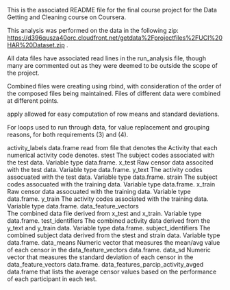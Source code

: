 This is the associated README file for the final course project for the Data Getting and Cleaning course on Coursera.

This analysis was performed on the data in the following zip: https://d396qusza40orc.cloudfront.net/getdata%2Fprojectfiles%2FUCI%20HAR%20Dataset.zip .

All data files have associated read lines in the run_analysis file, though many are commented out as they were deemed to be outside the scope of the project.

Combined files were creating using rbind, with consideration of the order of the composed files being maintained. Files of different data were combined at different points.

apply allowed for easy computation of row means and standard deviations.

For loops used to run through data, for value replacement and grouping reasons, for both requirements (3) and (4).

activity_labels 
      data.frame read from file that denotes the Activity that each numerical activity code denotes.
stest
      The subject codes associated with the test data. Variable type data.frame.
x_test
      Raw censor data associted with the test data. Variable type data.frame.
y_text
      The activity codes assocuated with the test data. Variable type data.frame.
strain 
      The subject codes assocuated with the training data. Variable type data.frame.
x_train 
      Raw censor data assocuated with the training data. Variable type data.frame.
y_train 
      The activity codes associated with the training data. Variable type data.frame.
data_feature_vectors  
      The combined data file derived from x_test and x_train. Variable type data.frame.
test_identifiers
      The combined activity data derived from the y_text and y_train data. Variable type data.frame.
subject_identifiers
      The combined subject data derived from the stest and strain data. Variable type data.frame.
data_means
      Numeric vector that measures the mean/avg value of each censor in the data_feature_vectors data.frame.
data_sd 
      Numeric vector that measures the standard deviation of each censor in the data_feature_vectors data.frame.
data_features_parcip_activity_avged
      data.frame that lists the average censor values based on the performance of each participant in each test.

